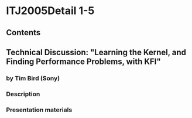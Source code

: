# ITJ2005Detail 1-5
## Contents
## Technical Discussion: "Learning the Kernel, and Finding Performance Problems, with KFI"
### by Tim Bird (Sony)
### Description
### Presentation materials
